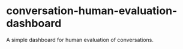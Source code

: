 # conversation-human-evaluation-dashboard
A simple dashboard for human evaluation of conversations.
